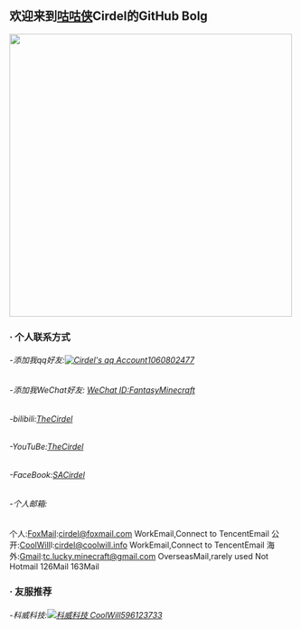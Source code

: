 ## 欢迎来到<a href="https://baike.baidu.com/item/%E5%92%95/4671609?fr=aladdin">咕咕侠</a>Cirdel的GitHub Bolg

<a target="_blank" href="http://7xqoji.com1.z0.glb.clouddn.com/mytest.jpg"><img src="http://7xqoji.com1.z0.glb.clouddn.com/mytest.jpg" width="500" hegiht="313" align=center /></a>


### · 个人联系方式
###### -添加我qq好友:<a target="_blank" href="http://wpa.qq.com/msgrd?v=3&uin=1060802477&site=qq&menu=yes"><img border="0" src="http://wpa.qq.com/pa?p=2:1060802477:52" alt="Cirdel&#39;s qq Account" title="Cirdel&#39;s qq Account"/></a><a href="http://wpa.qq.com/msgrd?v=3&amp;uin=1060802477&amp;site=qq&amp;menu=yes">1060802477</a>
###### -添加我WeChat好友: <a href="https://weixin.qq.com/">WeChat ID:FantasyMinecraft</a>
###### -bilibili:<a href="http://space.bilibili.com/59190299?share_medium=android&amp;share_source=copy_link&amp;bbid=aV1rWz4MNVEyUGEAfAB8infoc&amp;ts=1541739409678">TheCirdel</a>
###### -YouTuBe:<a href="https://www.youtube.com/channel/UC2CGBuj3mPRySXfKZpibNXw">TheCirdel</a>
###### -FaceBook:<a href="https://www.facebook.com/sa.cirdel">SACirdel</a>
###### -个人邮箱:
个人:<a href="https://mail.qq.com/cgi-bin/loginpage?autologin=n&amp;errtype=1&amp;clientuin=&amp;param=&amp;sp=&amp;tfcont=22%20serialization%3A%3Aarchive%205%200%200%204%200%200%200%208%20authtype%201%204%209%20clientuin%2010%201060802477%206%20domain%206%20qq.com%202%20vm%203%20wsk&amp;r=89789bb9e5d1ca56ab8f6828e22898fd">FoxMail</a>:cirdel@foxmail.com WorkEmail,Connect to TencentEmail
公开:<a href="https://mail.qq.com/cgi-bin/loginpage?autologin=n&amp;errtype=1&amp;clientuin=7&amp;param=&amp;sp=&amp;tfcont=22%20serialization%3A%3Aarchive%205%200%200%204%200%200%200%208%20authtype%201%204%209%20clientuin%2010%201060802477%206%20domain%206%20qq.com%202%20vm%203%20wsk&amp;r=89789bb9e5d1ca56ab8f6828e22898fd">CoolWill</a>l:cirdel@coolwill.info WorkEmail,Connect to TencentEmail
海外:<a href="https://mail.google.com/mail/u/0/#">Gmail</a>:tc.lucky.minecraft@gmail.com OverseasMail,rarely used
     Not Hotmail 126Mail 163Mail


### · 友服推荐
###### -科威科技:<a target="_blank" href="//shang.qq.com/wpa/qunwpa?idkey=ef0e8ec03b9edf7142a4c7db24d8b6c5e2ecf99c3bda359cd12c3bfcbbb1cc20"><img border="0" src="//pub.idqqimg.com/wpa/images/group.png" alt="科威科技 CoolWill" title="科威科技 CoolWill"></a><a href="//shang.qq.com/wpa/qunwpa?idkey=ef0e8ec03b9edf7142a4c7db24d8b6c5e2ecf99c3bda359cd12c3bfcbbb1cc20">596123733</a>
  
